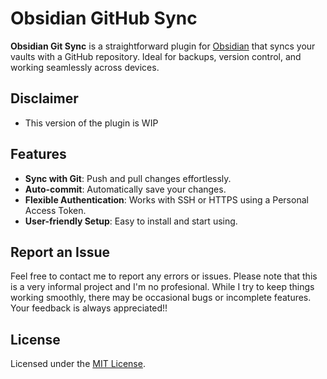 # Obsidian GitHub Sync

**Obsidian Git Sync** is a straightforward plugin for [Obsidian](https://obsidian.md) that syncs your vaults with a GitHub repository. Ideal for backups, version control, and working seamlessly across devices.

## Disclaimer
- This version of the plugin is WIP

## Features

- **Sync with Git**: Push and pull changes effortlessly.
- **Auto-commit**: Automatically save your changes.
- **Flexible Authentication**: Works with SSH or HTTPS using a Personal Access Token.
- **User-friendly Setup**: Easy to install and start using.

## Report an Issue

Feel free to contact me to report any errors or issues. 
Please note that this is a very informal project and I'm no profesional. While I try to keep things working smoothly, there may be occasional bugs or incomplete features. Your feedback is always appreciated!!

## License

Licensed under the [MIT License](https://opensource.org/licenses/MIT).
